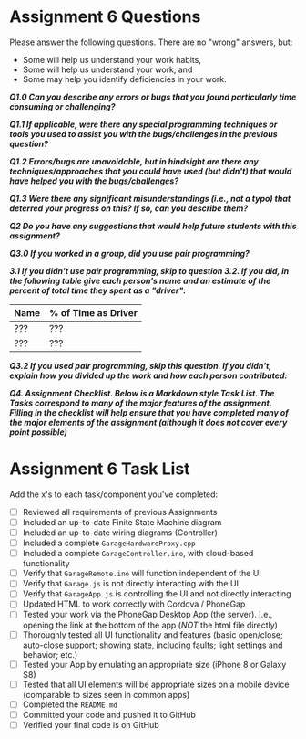 # Assignment 6 Questions

Please answer the following questions.  There are no "wrong" answers, but:
  * Some will help us understand your work habits,
  * Some will help us understand your work, and
  * Some may help you identify deficiencies in your work.

***Q1.0 Can you describe any errors or bugs that you found particularly time consuming or challenging?***

***Q1.1 If applicable, were there any special programming techniques or tools you used to assist you with the bugs/challenges in the previous question?***

***Q1.2 Errors/bugs are unavoidable, but in hindsight are there any techniques/approaches that you could have used (but didn't) that would have helped you with the bugs/challenges?***

***Q1.3 Were there any significant misunderstandings (i.e., not a typo) that deterred your progress on this?  If so, can you describe them?***

***Q2 Do you have any suggestions that would help future students with this assignment?***

***Q3.0 If you worked in a group, did you use pair programming?***

***3.1 If you didn't use pair programming, skip to question 3.2.  If you did, in the following table give each person's name and an estimate of the percent of total time they spent as a "driver":***

| Name  |  % of Time as Driver |
|:------|:---------------------|
|  ???  | ???                  |
|  ???  | ???                  |

***Q3.2 If you used pair programming, skip this question.  If you didn't, explain how you divided up the work and how each person contributed:***

***Q4. Assignment Checklist.  Below is a Markdown style Task List. The Tasks correspond to many of the major features of the assignment. Filling in the checklist will help ensure that you have completed many of the major elements of the assignment (although it does not cover every point possible)***

# Assignment 6 Task List

Add the x's to each task/component you've completed:

- [ ] Reviewed all requirements of previous Assignments
- [ ] Included an up-to-date Finite State Machine diagram
- [ ] Included an up-to-date wiring diagrams (Controller)
- [ ] Included a complete `GarageHardwareProxy.cpp`
- [ ] Included a complete `GarageController.ino`, with cloud-based functionality
- [ ] Verify that `GarageRemote.ino` will function independent of the UI
- [ ] Verify that `Garage.js` is not directly interacting with the UI
- [ ] Verify that `GarageApp.js` is controlling the UI and not directly interacting
- [ ] Updated HTML to work correctly with Cordova / PhoneGap
- [ ] Tested your work via the PhoneGap Desktop App (the server).  I.e., opening the link at the bottom of the app (*NOT* the html file directly)
- [ ] Thoroughly tested all UI functionality and features (basic open/close; auto-close support; showing state, including faults; light settings and behavior; etc.)
- [ ] Tested your App by emulating an appropriate size (iPhone 8 or Galaxy S8)
- [ ] Tested that all UI elements will be appropriate sizes on a mobile device (comparable to sizes seen in common apps) 
- [ ] Completed the `README.md`
- [ ] Committed your code and pushed it to GitHub
- [ ] Verified your final code is on GitHub
